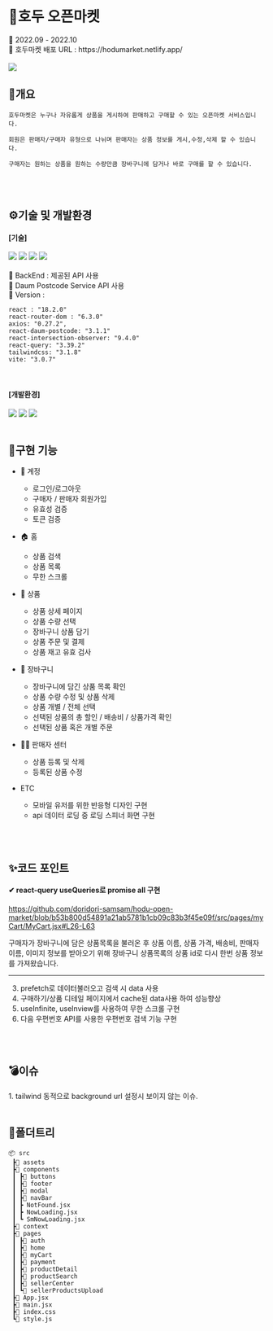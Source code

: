 <h1>💚호두 오픈마켓</h1>
📌 2022.09 - 2022.10
<br>
📌 호두마켓 배포 URL : https://hodumarket.netlify.app/
<br>
<br>

<img src="https://media.discordapp.net/attachments/934745841661526058/1031987148657790976/smartmockups_l9ehzc5a.jpg?width=771&height=578">

<h2>📄개요</h2>

```
호두마켓은 누구나 자유롭게 상품을 게시하여 판매하고 구매할 수 있는 오픈마켓 서비스입니다.

회원은 판매자/구매자 유형으로 나뉘며 판매자는 상품 정보를 게시,수정,삭제 할 수 있습니다.

구매자는 원하는 상품을 원하는 수량만큼 장바구니에 담거나 바로 구매를 할 수 있습니다.
```

</br>
<br>
<h2>⚙기술 및 개발환경</h2>

#### [기술]

<div align=left>
<img src="https://img.shields.io/badge/Vite-%23646CFF?style=for-the-badge&logo=vite&logoColor=white">
<img src="https://img.shields.io/badge/React-61DAFB?style=for-the-badge&logo=React&logoColor=black">
<img src="https://img.shields.io/badge/-React Query-%23FF4154?style=for-the-badge&logo=react query&logoColor=white">
<img src="https://img.shields.io/badge/Tailwind-%2306B6D4?style=for-the-badge&logo=tailwind css&logoColor=white">
</div>
</br>
📌 BackEnd : 제공된 API 사용
<br/>
📌 Daum Postcode Service API 사용
<br/>
📌 Version :

```
react : "18.2.0"
react-router-dom : "6.3.0"
axios: "0.27.2",
react-daum-postcode: "3.1.1"
react-intersection-observer: "9.4.0"
react-query: "3.39.2"
tailwindcss: "3.1.8"
vite: "3.0.7"
```

</br>

#### [개발환경]

<div align=left>
<img src="https://img.shields.io/badge/Git-F05032?style=for-the-badge&logo=Git&logoColor=white">
<img src="https://img.shields.io/badge/GitHub-181717?style=for-the-badge&logo=GitHub&logoColor=white">
<img src="https://img.shields.io/badge/Figma-F24E1E?style=for-the-badge&logo=Figma&logoColor=white">
</div>

<br>
<h2>🎨구현 기능</h2>

- 🔐 계정

  - 로그인/로그아웃
  - 구매자 / 판매자 회원가입
  - 유효성 검증
  - 토큰 검증

- 🏠 홈

  - 상품 검색
  - 상품 목록
  - 무한 스크롤

- 🎁 상품

  - 상품 상세 페이지
  - 상품 수량 선택
  - 장바구니 상품 담기
  - 상품 주문 및 결제
  - 상품 재고 유효 검사

- 🛒 장바구니

  - 장바구니에 담긴 상품 목록 확인
  - 상품 수량 수정 및 상품 삭제
  - 상품 개별 / 전체 선택
  - 선택된 상품의 총 할인 / 배송비 / 상품가격 확인
  - 선택된 상품 혹은 개별 주문

- 👨‍🌾 판매자 센터

  - 상품 등록 및 삭제
  - 등록된 상품 수정

- ETC
  - 모바일 유저를 위한 반응형 디자인 구현
  - api 데이터 로딩 중 로딩 스피너 화면 구현

</br>
<br>
<h2>✨코드 포인트</h2>

#### ✔ react-query useQueries로 promise all 구현

https://github.com/doridori-samsam/hodu-open-market/blob/b53b800d54891a21ab5781b1cb09c83b3f45e09f/src/pages/myCart/MyCart.jsx#L26-L63

구매자가 장바구니에 담은 상품목록을 불러온 후 상품 이름, 상품 가격, 배송비, 판매자 이름, 이미지 정보를 받아오기 위해
장바구니 상폼목록의 상품 id로 다시 한번 상품 정보를 가져왔습니다.

---

3. prefetch로 데이터불러오고 검색 시 data 사용
4. 구매하기/상품 디테일 페이지에서 cache된 data사용 하여 성능향상
5. useInfinite, useInview를 사용하여 무한 스크롤 구현
6. 다음 우편번호 API를 사용한 우편번호 검색 기능 구현

</br>
<br>
<h2>💣이슈</h2>
1. tailwind 동적으로 background url 설정시 보이지 않는 이슈.

</br>
<br>
<h2>📂폴더트리</h2>

```
📦 src
 ┣📂 assets
 ┣📂 components
 ┃ ┣📂 buttons
 ┃ ┣📂 footer
 ┃ ┣📂 modal
 ┃ ┣📂 navBar
 ┃ ┣ NotFound.jsx
 ┃ ┣ NowLoading.jsx
 ┃ ┗ SmNowLoading.jsx
 ┣📂 context
 ┣📂 pages
 ┃ ┣📂 auth
 ┃ ┣📂 home
 ┃ ┣📂 myCart
 ┃ ┣📂 payment
 ┃ ┣📂 productDetail
 ┃ ┣📂 productSearch
 ┃ ┣📂 sellerCenter
 ┃ ┗📂 sellerProductsUpload
 ┣📜 App.jsx
 ┣📜 main.jsx
 ┣📜 index.css
 ┗📜 style.js

```

</br>
